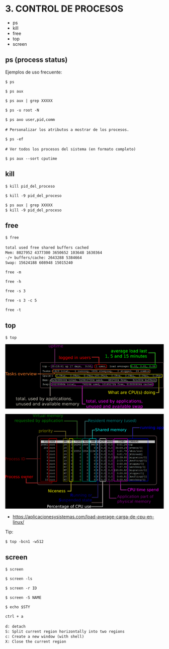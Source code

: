 # 3. CONTROL DE PROCESOS #

- ps
- kill
- free
- top
- screen

## ps (process status)

Ejemplos de uso frecuente:

```console
$ ps
```

```console
$ ps aux
```

```console
$ ps aux | grep XXXXX
```

```console
$ ps -u root -N 
```

```console
$ ps axo user,pid,comm

# Personalizar los atributos a mostrar de los procesos.
```

```console
$ ps -ef

# Ver todos los procesos del sistema (en formato completo)
```

```console
$ ps aux --sort cputime
```

## kill

```console
$ kill pid_del_proceso
```

```console
$ kill -9 pid_del_proceso
```

```console
$ ps aux | grep XXXXX
$ kill -9 pid_del_proceso
```

## free

```console
$ free

total used free shared buffers cached
Mem: 8027952 4377300 3650652 103648 1630364
-/+ buffers/cache: 2643288 5384664
Swap: 15624188 608948 15015240
```

```console
free -m
```

```console
free -h
```

```console
free -s 3
```

```console
free -s 3 -c 5
```

```console
free -t
```

## top

```console
$ top
```

![](images/3/top_top.png)

![](images/3/top_tail.png)

- https://aplicacionesysistemas.com/load-average-carga-de-cpu-en-linux/

Tip:
```console
$ top -bcn1 -w512
```

## screen

```console
$ screen
```

```console
$ screen -ls
```

```console
$ screen -r ID
```

```console
$ screen -S NAME
```

```console
$ echo $STY
```


```console
ctrl + a

d: detach 
S: Split current region horizontally into two regions
c: Create a new window (with shell)
X: Close the current region
```
